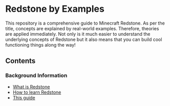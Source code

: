 # Redstone by Examples

This repository is a comprehensive guide to Minecraft Redstone. As per the title, concepts are explained by real-world examples. Therefore, theories are applied immediately. Not only is it much easier to understand the underlying concepts of Redstone but it also means that you can build cool functioning things along the way!

## Contents

### Background Information

* [What is Redstone](background_information/what_is_redstone.md)
* [How to learn Redstone](background_information/how_to_learn_redstone.md)
* [This guide](background_information/this_guide.md)